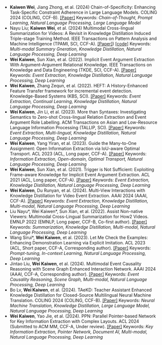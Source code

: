 - **Kaiwen Wei**, Jiang Zhong, et al. (2024) Chain-of-Specificity: Enhancing Task-Specific Constraint Adherence in Large Language Models. COLING 2024 (COLING, CCF-B). [[Paper]](https://arxiv.org/abs/2402.15526)  Keywords: *Chain-of-Thought, Prompt Learning, Natural Language Processing, Large Language Model* 
- Nayu Liu; **Kaiwen Wei**, et al. (2024) Multimodal Cross-lingual Summarization for Videos: A Revisit in Knowledge Distillation Induced Triple-stage Training Method. IEEE Transactions on Pattern Analysis and Machine Intelligence (TPAMI, SCI, CCF-A). [[Paper]](https://ieeexplore.ieee.org/document/10643687)) [[code]](https://github.com/fchest/DKDSSD) Keywords: *Multi-modal Summary Gneration, Knowledge Distillation, Natural Language Processing, Deep Learning* 
- **Wei Kaiwen**, Sun Xian, et al. (2022). Implicit Event Argument Extraction With Argument-Argument Relational Knowledge. IEEE Transactions on Knowledge and Data Engineering (TKDE, SCI, CCF-A). [[Paper]](https://link-to-tkde-article-2022) Keywords: *Event Extraction, Knowledge Distillation, Natural Language Processing, Deep Learning* 
- **Wei Kaiwen**, Zhang Zequn, et al. (2022). HEFT: A History-Enhanced Feature Transfer framework for incremental event detection. Knowledge-Based Systems (KBS, SCI). [[Paper]](https://link-to-kbs-article-2022) Keywords: *Event Extraction, Continual Learning, Knowledge Distillation, Natural Language Processing, Deep Learning* 
- **Wei Kaiwen**, Jin Li, et al. (2023). More than Syntaxes: Investigating Semantics to Zero-shot Cross-lingual Relation Extraction and Event Argument Role Labelling. ACM Transactions on Asian and Low-Resource Language Information Processing (TALLIP, SCI). [[Paper]](https://link-to-tallip-article-2023) Keywords: *Event Extraction, Multi-lingual, Knowledge Distillation, Natural Language Processing, Deep Learning* 
- **Wei Kaiwen**, Yang Yiran, et al. (2023). Guide the Many-to-One Assignment: Open Information Extraction via IoU-aware Optimal Transport. ACL 2023 (ACL, Long paper, CCF-A). [[Paper]](https://link-to-acl-article-2023) Keywords: *Information Extraction, Open-domain, Optimal Transport, Natural Language Processing, Deep Learning* 
- **Wei Kaiwen**, Sun Xian, et al. (2021). Trigger is Not Sufficient: Exploiting Frame-aware Knowledge for Implicit Event Argument Extraction. ACL 2021 (ACL, Long paper, CCF-A). [[Paper]](https://link-to-acl-article-2021) Keywords: *Event Extraction, Knowledge Distillation, Natural Language Processing, Deep Learning* 
- **Wei Kaiwen**, Du Runyan, et al. (2024). Multi-View Interactions with Knowledge Distillation for Video Event Extraction. AAAI 2024 (AAAI, CCF-A). [[Paper]](https://link-to-aaai-article-2024) Keywords: *Event Extraction, Knowledge Distillation, Multi-modal, Natural Language Processing, Deep Learning* 
- Liu Nayu*, Wei Kaiwen*, Sun Xian, et al. (2022). Assist Non-native Viewers: Multimodal Cross-Lingual Summarization for How2 Videos. EMNLP 2022 (EMNLP, Long paper, CCF-B, Co-first author). [[Paper]](https://link-to-emnlp-article-2022) Keywords: *Summarization, Knowledge Distillation, Multi-modal, Natural Language Processing, Deep Learning* 
- Wang Sirui*, **Wei Kaiwen**, et al. (2023). Let Me Check the Examples: Enhancing Demonstration Learning via Explicit Imitation. ACL 2023 (ACL, Short paper, CCF-A, Corresponding author). [[Paper]](https://link-to-acl-article-2023) Keywords: *Prompt-tuning, In-context Learning, Natural Language Processing, Deep Learning* 
- Jintao Liu, **Wei Kaiwen**, et al. (2024). Multimodal Event Causality Reasoning with Scene Graph Enhanced Interaction Network. AAAI 2024 (AAAI, CCF-A, Corresponding author). [[Paper]](https://link-to-aaai-article-2024) Keywords: *Event Causality Reasoning, Scene Graph, Multi-modal, Natural Language Processing, Deep Learning* 
- Bo Lv, **Wei Kaiwen**, et al. (2024). TAeKD: Teacher Assistant Enhanced Knowledge Distillation for Closed-Source Multilingual Neural Machine Translation. COLING 2024 (COLING, CCF-B). [[Paper]](https://link-to-coling-article-2024) Keywords: *Neural Machine Translation, Knowledge Distillation, Large Language Model, Natural Language Processing, Deep Learning* 
- **Wei Kaiwen**, Yao Jie, et al. (2024). PPN: Parallel Pointer-based Network for Key Information Extraction with Complex Layouts. ACL 2024 (Submitted to ACM MM, CCF-A, Under review). [[Paper]](https://link-to-acl-article-2024-under-review) Keywords: *Key Information Extraction, Pointer Network, Document AI, Multi-modal, Natural Language Processing, Deep Learning* 

